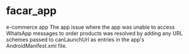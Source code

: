 # facar_app
e-commerce app
The app issue where the app was unable to access WhatsApp messages to order products was resolved by adding any URL schemes passed to canLaunchUrl as <queries> entries in the app's AndroidManifest.xml file.
<?action android:name="android.intent.action.VIEW" />
   <data android:scheme="sms" />
